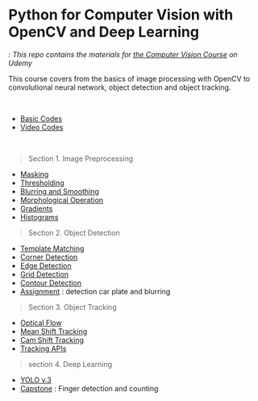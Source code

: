 # Python for Computer Vision with OpenCV and Deep Learning
*: This repo contains the materials for [the Computer Vision Course](https://www.udemy.com/python-for-computer-vision-with-opencv-and-deep-learning/) on Udemy*

This course covers from the basics of image processing with OpenCV to convolutional neural network, object detection and object tracking.

<br>

  * [Basic Codes](https://github.com/jjone36/Udemy_cv2/blob/master/00.%20cv2_basics.py)
  * [Video Codes](https://github.com/jjone36/Udemy_cv2/blob/master/00.%20cv2_window_basics.ipynb)

<br>

> Section 1. Image Preprocessing

  * [Masking](https://github.com/jjone36/Udemy_cv2/blob/master/02-Image-Processing/01-masking.ipynb)
  * [Thresholding](https://github.com/jjone36/Udemy_cv2/blob/master/02-Image-Processing/02-Thresholding.ipynb)
  * [Blurring and Smoothing](https://github.com/jjone36/Udemy_cv2/blob/master/02-Image-Processing/03-Blurring-and-Smoothing.ipynb)
  * [Morphological Operation](https://github.com/jjone36/Udemy_cv2/blob/master/02-Image-Processing/04-Morphological-Operators.ipynb)
  * [Gradients](https://github.com/jjone36/Udemy_cv2/blob/master/02-Image-Processing/05-Gradients.ipynb)
  * [Histograms](https://github.com/jjone36/Udemy_cv2/blob/master/02-Image-Processing/06-Histograms.ipynb)


> Section 2. Object Detection

  * [Template Matching](https://github.com/jjone36/Udemy_cv2/blob/master/04-Object-Detection/00-Template-Matching.ipynb)
  * [Corner Detection](https://github.com/jjone36/Udemy_cv2/blob/master/04-Object-Detection/01-Corner-Detection.ipynb)
  * [Edge Detection](https://github.com/jjone36/Udemy_cv2/blob/master/04-Object-Detection/02-Edge-Detection.ipynb)
  * [Grid Detection](https://github.com/jjone36/Udemy_cv2/blob/master/04-Object-Detection/03-Grid-Detection.ipynb)
  * [Contour Detection](https://github.com/jjone36/Udemy_cv2/blob/master/04-Object-Detection/04-Contour-Detection.ipynb)
  * [Assignment](https://github.com/jjone36/Udemy_cv2/blob/master/04-Object-Detection/09-Detection-Assessment.ipynb) : detection car plate and blurring  


> Section 3. Object Tracking

  * [Optical Flow](https://github.com/jjone36/Udemy_cv2/blob/master/05-Object-Tracking/00-Optical-Flow.ipynb)
  * [Mean Shift Tracking](https://github.com/jjone36/Udemy_cv2/blob/master/05-Object-Tracking/01-MeanShift-Tracking.ipynb)
  * [Cam Shift Tracking](https://github.com/jjone36/Udemy_cv2/blob/master/05-Object-Tracking/02-CamShift-Tracking.ipynb)
  * [Tracking APIs](https://github.com/jjone36/Udemy_cv2/blob/master/05-Object-Tracking/03-Tracking-APIs.ipynb)

> section 4. Deep Learning

  * [YOLO v.3](https://github.com/jjone36/Udemy_cv2/blob/master/06-YOLOv3/06-YOLO-Object-Detection.ipynb)
  * [Capstone](https://github.com/jjone36/Udemy_cv2/blob/master/Finger_Count.ipynb) : Finger detection and counting
